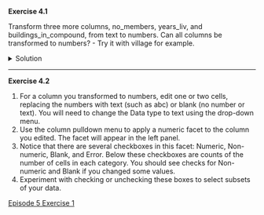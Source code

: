 **Exercise 4.1**

Transform three more columns, no_members, years_liv, and buildings_in_compound, from text to numbers. Can all columns be transformed to numbers? - Try it with village for example.

<details>
<summary>
Solution
  </summary>
Only observations that include only numerals (0-9) can be transformed to numbers. If you apply a number transformation to a column that doesn’t meet this criteria, and then click the Undo / Redo tab, you will see a step that starts with Text transform on 0 cells. This means that the data in that column was not transformed.
</details>
  
---

**Exercise 4.2**

1. For a column you transformed to numbers, edit one or two cells, replacing the numbers with text (such as abc) or blank (no number or text). You will need to change the Data type to text using the drop-down menu.
1. Use the column pulldown menu to apply a numeric facet to the column you edited. The facet will appear in the left panel.
1. Notice that there are several checkboxes in this facet: Numeric, Non-numeric, Blank, and Error. Below these checkboxes are counts of the number of cells in each category. You should see checks for Non-numeric and Blank if you changed some values.
1. Experiment with checking or unchecking these boxes to select subsets of your data.

[Episode 5 Exercise 1](episode5_ex1.md)
